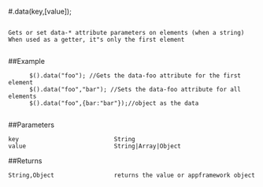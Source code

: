 #.data(key,[value]);

```

Gets or set data-* attribute parameters on elements (when a string)
When used as a getter, it"s only the first element
      
```

##Example

```
      $().data("foo"); //Gets the data-foo attribute for the first element
      $().data("foo","bar"); //Sets the data-foo attribute for all elements
      $().data("foo",{bar:"bar"});//object as the data
      
```


##Parameters

```
key                           String
value                         String|Array|Object

```

##Returns

```
String,Object                 returns the value or appframework object
```

